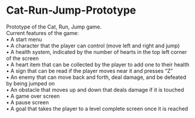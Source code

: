 # Cat-Run-Jump-Prototype
Prototype of the Cat, Run, Jump game.<br>
Current features of the game:<br>
•	A start menu<br>
•	A character that the player can control (move left and right and jump)<br>
•	A health system, indicated by the number of hearts in the top left corner of the screen<br>
•	A heart item that can be collected by the player to add one to their health<br>
•	A sign that can be read if the player moves near it and presses “Z”<br>
•	An enemy that can move back and forth, deal damage, and be defeated by being jumped on<br>
•	An obstacle that moves up and down that deals damage if it is touched<br>
•	A game over screen<br>
•	A pause screen<br>
•	A goal that takes the player to a level complete screen once it is reached<br>
